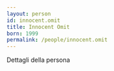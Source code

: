 ```yaml
---
layout: person
id: innocent.omit
title: Innocent Omit
born: 1999
permalink: /people/innocent.omit
---
```


Dettagli della persona 
